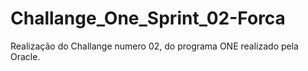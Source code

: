 # Challange_One_Sprint_02-Forca
 Realização do Challange numero 02, do programa ONE realizado pela Oracle.
